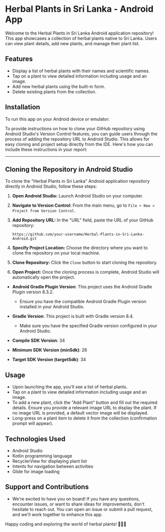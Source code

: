 # Herbal Plants in Sri Lanka - Android App

Welcome to the Herbal Plants in Sri Lanka Android application repository! This app showcases a collection of herbal plants native to Sri Lanka. Users can view plant details, add new plants, and manage their plant list.

## Features

- Display a list of herbal plants with their names and scientific names.
- Tap on a plant to view detailed information including usage and an image.
- Add new herbal plants using the built-in form.
- Delete existing plants from the collection.

## Installation

To run this app on your Android device or emulator:

To provide instructions on how to clone your GitHub repository using Android Studio's Version Control features, you can guide users through the process of adding the repository URL to Android Studio. This allows for easy cloning and project setup directly from the IDE. Here's how you can include these instructions in your report:

---

## Cloning the Repository in Android Studio

To clone the "Herbal Plants in Sri Lanka" Android application repository directly in Android Studio, follow these steps:

1. **Open Android Studio:**
   Launch Android Studio on your computer.

2. **Navigate to Version Control:**
   From the main menu, go to `File > New > Project from Version Control`.

3. **Add Repository URL:**
   In the "URL" field, paste the URL of your GitHub repository:
   ```
   https://github.com/your-username/Herbal-Plants-in-Sri-Lanka-Android.git
   ```

4. **Specify Project Location:**
   Choose the directory where you want to clone the repository on your local machine.

5. **Clone Repository:**
   Click the `Clone` button to start cloning the repository.

6. **Open Project:**
   Once the cloning process is complete, Android Studio will automatically open the project.


- **Android Gradle Plugin Version**: This project uses the Android Gradle Plugin version 8.3.2.
   - Ensure you have the compatible Android Gradle Plugin version installed in your Android Studio.

- **Gradle Version**: This project is built with Gradle version 8.4.
   - Make sure you have the specified Gradle version configured in your Android Studio.
     
- **Compile SDK Version**: 34
- **Minimum SDK Version (minSdk)**: 26
- **Target SDK Version (targetSdk)**: 34

## Usage

- Upon launching the app, you'll see a list of herbal plants.
- Tap on a plant to view detailed information including usage and an image.
- To add a new plant, click the "Add Plant" button and fill out the required details. Ensure you provide a relevant image URL to display the plant. If no image URL is provided, a default vector image will be displayed.
- Long-press on a plant item to delete it from the collection (confirmation prompt will appear).

## Technologies Used

- Android Studio
- Kotlin programming language
- RecyclerView for displaying plant list
- Intents for navigation between activities
- Glide for image loading

## Support and Contributions

- We're excited to have you on board! If you have any questions, encounter issues, or want to share ideas for improvements, don't hesitate to reach out. You can open an issue or submit a pull request, and we'll work together to enhance this app.

Happy coding and exploring the world of herbal plants! 🌿🌱🚀








